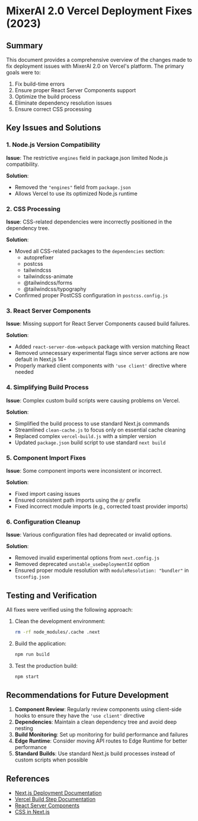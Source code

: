 # MixerAI 2.0 Vercel Deployment Fixes (2023)

## Summary

This document provides a comprehensive overview of the changes made to fix deployment issues with MixerAI 2.0 on Vercel's platform. The primary goals were to:

1. Fix build-time errors
2. Ensure proper React Server Components support
3. Optimize the build process
4. Eliminate dependency resolution issues
5. Ensure correct CSS processing

## Key Issues and Solutions

### 1. Node.js Version Compatibility

**Issue**: The restrictive `engines` field in package.json limited Node.js compatibility.

**Solution**:
- Removed the `"engines"` field from `package.json`
- Allows Vercel to use its optimized Node.js runtime

### 2. CSS Processing

**Issue**: CSS-related dependencies were incorrectly positioned in the dependency tree.

**Solution**:
- Moved all CSS-related packages to the `dependencies` section:
  - autoprefixer
  - postcss
  - tailwindcss
  - tailwindcss-animate
  - @tailwindcss/forms
  - @tailwindcss/typography
- Confirmed proper PostCSS configuration in `postcss.config.js`

### 3. React Server Components

**Issue**: Missing support for React Server Components caused build failures.

**Solution**:
- Added `react-server-dom-webpack` package with version matching React
- Removed unnecessary experimental flags since server actions are now default in Next.js 14+
- Properly marked client components with `'use client'` directive where needed

### 4. Simplifying Build Process

**Issue**: Complex custom build scripts were causing problems on Vercel.

**Solution**:
- Simplified the build process to use standard Next.js commands
- Streamlined `clean-cache.js` to focus only on essential cache cleaning
- Replaced complex `vercel-build.js` with a simpler version
- Updated `package.json` build script to use standard `next build`

### 5. Component Import Fixes

**Issue**: Some component imports were inconsistent or incorrect.

**Solution**:
- Fixed import casing issues
- Ensured consistent path imports using the `@/` prefix
- Fixed incorrect module imports (e.g., corrected toast provider imports)

### 6. Configuration Cleanup

**Issue**: Various configuration files had deprecated or invalid options.

**Solution**:
- Removed invalid experimental options from `next.config.js`
- Removed deprecated `unstable_useDeploymentId` option
- Ensured proper module resolution with `moduleResolution: "bundler"` in `tsconfig.json`

## Testing and Verification

All fixes were verified using the following approach:

1. Clean the development environment:
   ```bash
   rm -rf node_modules/.cache .next
   ```

2. Build the application:
   ```bash
   npm run build
   ```

3. Test the production build:
   ```bash
   npm start
   ```

## Recommendations for Future Development

1. **Component Review**: Regularly review components using client-side hooks to ensure they have the `'use client'` directive
2. **Dependencies**: Maintain a clean dependency tree and avoid deep nesting
3. **Build Monitoring**: Set up monitoring for build performance and failures
4. **Edge Runtime**: Consider moving API routes to Edge Runtime for better performance
5. **Standard Builds**: Use standard Next.js build processes instead of custom scripts when possible

## References

- [Next.js Deployment Documentation](https://nextjs.org/docs/deployment)
- [Vercel Build Step Documentation](https://vercel.com/docs/build-step)
- [React Server Components](https://nextjs.org/docs/app/building-your-application/rendering/server-components)
- [CSS in Next.js](https://nextjs.org/docs/app/building-your-application/styling) 
